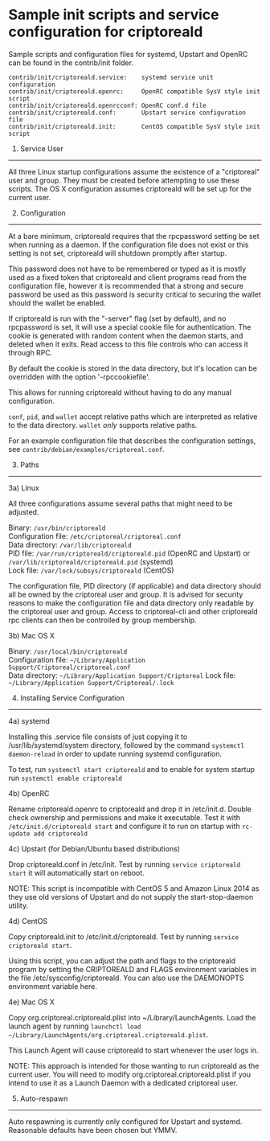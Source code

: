 Sample init scripts and service configuration for criptoreald
==========================================================

Sample scripts and configuration files for systemd, Upstart and OpenRC
can be found in the contrib/init folder.

    contrib/init/criptoreald.service:    systemd service unit configuration
    contrib/init/criptoreald.openrc:     OpenRC compatible SysV style init script
    contrib/init/criptoreald.openrcconf: OpenRC conf.d file
    contrib/init/criptoreald.conf:       Upstart service configuration file
    contrib/init/criptoreald.init:       CentOS compatible SysV style init script

1. Service User
---------------------------------

All three Linux startup configurations assume the existence of a "criptoreal" user
and group.  They must be created before attempting to use these scripts.
The OS X configuration assumes criptoreald will be set up for the current user.

2. Configuration
---------------------------------

At a bare minimum, criptoreald requires that the rpcpassword setting be set
when running as a daemon.  If the configuration file does not exist or this
setting is not set, criptoreald will shutdown promptly after startup.

This password does not have to be remembered or typed as it is mostly used
as a fixed token that criptoreald and client programs read from the configuration
file, however it is recommended that a strong and secure password be used
as this password is security critical to securing the wallet should the
wallet be enabled.

If criptoreald is run with the "-server" flag (set by default), and no rpcpassword is set,
it will use a special cookie file for authentication. The cookie is generated with random
content when the daemon starts, and deleted when it exits. Read access to this file
controls who can access it through RPC.

By default the cookie is stored in the data directory, but it's location can be overridden
with the option '-rpccookiefile'.

This allows for running criptoreald without having to do any manual configuration.

`conf`, `pid`, and `wallet` accept relative paths which are interpreted as
relative to the data directory. `wallet` *only* supports relative paths.

For an example configuration file that describes the configuration settings,
see `contrib/debian/examples/criptoreal.conf`.

3. Paths
---------------------------------

3a) Linux

All three configurations assume several paths that might need to be adjusted.

Binary:              `/usr/bin/criptoreald`  
Configuration file:  `/etc/criptoreal/criptoreal.conf`  
Data directory:      `/var/lib/criptoreald`  
PID file:            `/var/run/criptoreald/criptoreald.pid` (OpenRC and Upstart) or `/var/lib/criptoreald/criptoreald.pid` (systemd)  
Lock file:           `/var/lock/subsys/criptoreald` (CentOS)  

The configuration file, PID directory (if applicable) and data directory
should all be owned by the criptoreal user and group.  It is advised for security
reasons to make the configuration file and data directory only readable by the
criptoreal user and group.  Access to criptoreal-cli and other criptoreald rpc clients
can then be controlled by group membership.

3b) Mac OS X

Binary:              `/usr/local/bin/criptoreald`  
Configuration file:  `~/Library/Application Support/Criptoreal/criptoreal.conf`  
Data directory:      `~/Library/Application Support/Criptoreal`
Lock file:           `~/Library/Application Support/Criptoreal/.lock`

4. Installing Service Configuration
-----------------------------------

4a) systemd

Installing this .service file consists of just copying it to
/usr/lib/systemd/system directory, followed by the command
`systemctl daemon-reload` in order to update running systemd configuration.

To test, run `systemctl start criptoreald` and to enable for system startup run
`systemctl enable criptoreald`

4b) OpenRC

Rename criptoreald.openrc to criptoreald and drop it in /etc/init.d.  Double
check ownership and permissions and make it executable.  Test it with
`/etc/init.d/criptoreald start` and configure it to run on startup with
`rc-update add criptoreald`

4c) Upstart (for Debian/Ubuntu based distributions)

Drop criptoreald.conf in /etc/init.  Test by running `service criptoreald start`
it will automatically start on reboot.

NOTE: This script is incompatible with CentOS 5 and Amazon Linux 2014 as they
use old versions of Upstart and do not supply the start-stop-daemon utility.

4d) CentOS

Copy criptoreald.init to /etc/init.d/criptoreald. Test by running `service criptoreald start`.

Using this script, you can adjust the path and flags to the criptoreald program by
setting the CRIPTOREALD and FLAGS environment variables in the file
/etc/sysconfig/criptoreald. You can also use the DAEMONOPTS environment variable here.

4e) Mac OS X

Copy org.criptoreal.criptoreald.plist into ~/Library/LaunchAgents. Load the launch agent by
running `launchctl load ~/Library/LaunchAgents/org.criptoreal.criptoreald.plist`.

This Launch Agent will cause criptoreald to start whenever the user logs in.

NOTE: This approach is intended for those wanting to run criptoreald as the current user.
You will need to modify org.criptoreal.criptoreald.plist if you intend to use it as a
Launch Daemon with a dedicated criptoreal user.

5. Auto-respawn
-----------------------------------

Auto respawning is currently only configured for Upstart and systemd.
Reasonable defaults have been chosen but YMMV.
